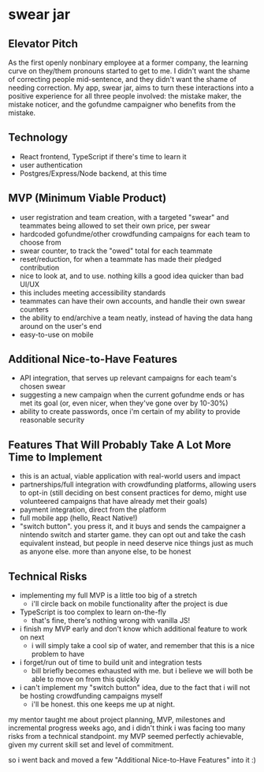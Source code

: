 # swear jar

## Elevator Pitch

As the first openly nonbinary employee at a former company, the learning curve on they/them pronouns started to get to me. I didn't want the shame of correcting people mid-sentence, and they didn't want the shame of needing correction. My app, swear jar, aims to turn these interactions into a positive experience for all three people involved: the mistake maker, the mistake noticer, and the gofundme campaigner who benefits from the mistake.

## Technology
* React frontend, TypeScript if there's time to learn it
* user authentication
* Postgres/Express/Node backend, at this time

## MVP (Minimum Viable Product)
* user registration and team creation, with a targeted "swear" and teammates being allowed to set their own price, per swear
* hardcoded gofundme/other crowdfunding campaigns for each team to choose from
* swear counter, to track the "owed" total for each teammate
* reset/reduction, for when a teammate has made their pledged contribution
* nice to look at, and to use. nothing kills a good idea quicker than bad UI/UX
* this includes meeting accessibility standards
* teammates can have their own accounts, and handle their own swear counters
* the ability to end/archive a team neatly, instead of having the data hang around on the user's end
* easy-to-use on mobile

## Additional Nice-to-Have Features
* API integration, that serves up relevant campaigns for each team's chosen swear
* suggesting a new campaign when the current gofundme ends or has met its goal (or, even nicer, when they've gone over by 10-30%)
* ability to create passwords, once i'm certain of my ability to provide reasonable security

## Features That Will Probably Take A Lot More Time to Implement
* this is an actual, viable application with real-world users and impact
* partnerships/full integration with crowdfunding platforms, allowing users to opt-in (still deciding on best consent practices for demo, might use volunteered campaigns that have already met their goals)
* payment integration, direct from the platform
* full mobile app (hello, React Native!)
* "switch button". you press it, and it buys and sends the campaigner a nintendo switch and starter game. they can opt out and take the cash equivalent instead, but people in need deserve nice things just as much as anyone else. more than anyone else, to be honest

## Technical Risks

- implementing my full MVP is a little too big of a stretch
  - i'll circle back on mobile functionality after the project is due
- TypeScript is too complex to learn on-the-fly
  - that's fine, there's nothing wrong with vanilla JS!
- i finish my MVP early and don't know which additional feature to work on next
  - i will simply take a cool sip of water, and remember that this is a nice problem to have
- i forget/run out of time to build unit and integration tests
  - bill briefly becomes exhausted with me. but i believe we will both be able to move on from this quickly
- i can't implement my "switch button" idea, due to the fact that i will not be hosting crowdfunding campaigns myself
  - i'll be honest. this one keeps me up at night.
  
my mentor taught me about project planning, MVP, milestones and incremental progress weeks ago, and i didn't think i was facing too many risks from a technical standpoint. my MVP seemed perfectly achievable, given my current skill set and level of commitment.

so i went back and moved a few "Additional Nice-to-Have Features" into it :)
